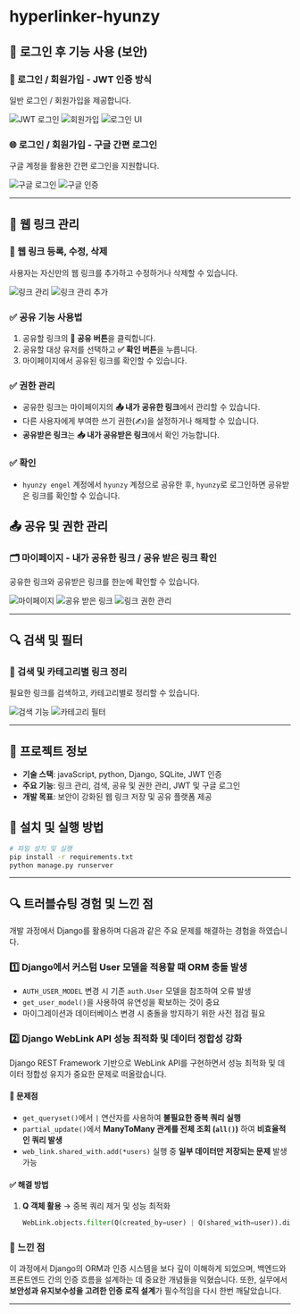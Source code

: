 # hyperlinker-hyunzy

## 🔐 로그인 후 기능 사용 (보안)

### 🔑 로그인 / 회원가입 - JWT 인증 방식
일반 로그인 / 회원가입을 제공합니다.

![JWT 로그인](core/static/images/EA2877D7-FB37-442D-8AD4-778963D599A8.jpeg)
![회원가입](core/static/images/CD2B2622-CC2F-44FC-85B9-62BC11DB3C69.jpeg)
![로그인 UI](core/static/images/2720FAF3-17A5-4944-B7B5-74D98FC074A7.jpeg)

### 🌐 로그인 / 회원가입 - 구글 간편 로그인
구글 계정을 활용한 간편 로그인을 지원합니다.

![구글 로그인](core/static/images/419F9E08-B83A-48CF-836E-268F2B43447D.jpeg)
![구글 인증](core/static/images/64DE6424-2E3F-407D-8AD9-AA2BF9083AF8.jpeg)

---

## 🔗 웹 링크 관리

### 📌 웹 링크 등록, 수정, 삭제
사용자는 자신만의 웹 링크를 추가하고 수정하거나 삭제할 수 있습니다.

![링크 관리](core/static/images/10AC8ED0-18FD-4FC7-87BF-5227628FFCF9.jpeg)
![링크 관리 추가](core/static/images/019E2312-DD9A-445B-9FCF-3A8B6EF6BCBB.jpeg)

### ✅ 공유 기능 사용법
1. 공유할 링크의 **🔗 공유 버튼**을 클릭합니다.
2. 공유할 대상 유저를 선택하고 **✅ 확인 버튼**을 누릅니다.
3. 마이페이지에서 공유된 링크를 확인할 수 있습니다.

### ✅ 권한 관리
- 공유한 링크는 마이페이지의 **📤 내가 공유한 링크**에서 관리할 수 있습니다.
- 다른 사용자에게 부여한 쓰기 권한(✍️)을 설정하거나 해제할 수 있습니다.
- **공유받은 링크**는 **📥 내가 공유받은 링크**에서 확인 가능합니다.

### ✅ 확인
- `hyunzy engel` 계정에서 `hyunzy` 계정으로 공유한 후, `hyunzy`로 로그인하면 공유받은 링크를 확인할 수 있습니다.


## 📤 공유 및 권한 관리

### 🗂 마이페이지 - 내가 공유한 링크 / 공유 받은 링크 확인
공유한 링크와 공유받은 링크를 한눈에 확인할 수 있습니다.

![마이페이지](core/static/images/0B48BB7E-D4A5-439E-8505-66D50E0A6BBE.jpeg)
![공유 받은 링크](core/static/images/42E8E5F8-1A7F-4603-87BC-C3420F59ABC1.jpeg)
![링크 권한 관리](core/static/images/83A9E03C-3E09-49FA-B22C-1FD49C4F3C72.jpeg)

---

## 🔍 검색 및 필터

### 🔎 검색 및 카테고리별 링크 정리
필요한 링크를 검색하고, 카테고리별로 정리할 수 있습니다.

![검색 기능](core/static/images/7B3DB010-BB17-4C79-ACC0-4B464AF8FC2B.jpeg)
![카테고리 필터](core/static/images/2B2BC068-05C3-4026-BDB3-E1D5B0E9CE94.jpeg)

---

## 📌 프로젝트 정보

- **기술 스택**: javaScript, python, Django, SQLite, JWT 인증
- **주요 기능**: 링크 관리, 검색, 공유 및 권한 관리, JWT 및 구글 로그인
- **개발 목표**: 보안이 강화된 웹 링크 저장 및 공유 플랫폼 제공

## 📌 설치 및 실행 방법

```bash
# 파일 설치 및 실행
pip install -r requirements.txt
python manage.py runserver
```
---

## 🔍 트러블슈팅 경험 및 느낀 점

개발 과정에서 Django를 활용하며 다음과 같은 주요 문제를 해결하는 경험을 하였습니다.

### 1️⃣ Django에서 커스텀 User 모델을 적용할 때 ORM 충돌 발생
- `AUTH_USER_MODEL` 변경 시 기존 `auth.User` 모델을 참조하여 오류 발생
- `get_user_model()`을 사용하여 유연성을 확보하는 것이 중요
- 마이그레이션과 데이터베이스 변경 시 충돌을 방지하기 위한 사전 점검 필요

### 2️⃣ **Django WebLink API 성능 최적화 및 데이터 정합성 강화**
Django REST Framework 기반으로 WebLink API를 구현하면서 성능 최적화 및 데이터 정합성 유지가 중요한 문제로 떠올랐습니다.

#### 🔹 문제점
- `get_queryset()`에서 `|` 연산자를 사용하여 **불필요한 중복 쿼리 실행**
- `partial_update()`에서 **ManyToMany 관계를 전체 조회 (`all()`)** 하여 **비효율적인 쿼리 발생**
- `web_link.shared_with.add(*users)` 실행 중 **일부 데이터만 저장되는 문제** 발생 가능  

#### ✅ **해결 방법**
1. **Q 객체 활용** → 중복 쿼리 제거 및 성능 최적화  
   ```python
   WebLink.objects.filter(Q(created_by=user) | Q(shared_with=user)).distinct()

### 🔹 느낀 점
이 과정에서 Django의 ORM과 인증 시스템을 보다 깊이 이해하게 되었으며,
백엔드와 프론트엔드 간의 인증 흐름을 설계하는 데 중요한 개념들을 익혔습니다.
또한, 실무에서 **보안성과 유지보수성을 고려한 인증 로직 설계**가 필수적임을 다시 한번 깨달았습니다.

---